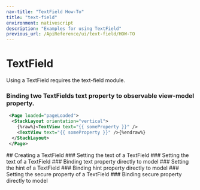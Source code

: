 ```yaml
---
nav-title: "TextField How-To"
title: "text-field"
environment: nativescript
description: "Examples for using TextField"
previous_url: /ApiReference/ui/text-field/HOW-TO
---
```

# TextField
Using a TextField requires the text-field module.
<snippet id='require-textfield'/>
<snippet id='require-observable-textfield'/>
### Binding two TextFields text property to observable view-model property.
```XML
 <Page loaded="pageLoaded">
  <StackLayout orientation="vertical">
    {%raw%}<TextView text="{{ someProperty }}" />
    <TextView text="{{ someProperty }}" />{%endraw%}
  </StackLayout>
 </Page>
```
<snippet id='binding-text-property-textfield'/>
## Creating a TextField
<snippet id='creating-textfield'/>
### Setting the text of a TextField
<snippet id='setting-text-property'/>
### Setting the text of a TextField
<snippet id='setting-hint-property'/>
### Binding text property directly to model
<snippet id='binding-text-property-second'/>
### Setting the hint of a TextField
<snippet id='setting-hint-text'/>
### Binding hint property directly to model
<snippet id='binding-hint-property-textfield'/>
### Setting the secure property of a TextField
<snippet id='setting-secure-property'/>
### Binding secure property directly to model
<snippet id='binding-secure-property'/>
